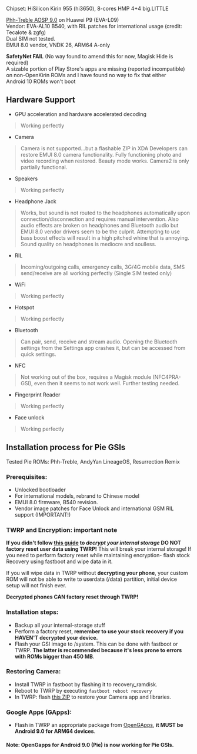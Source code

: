 Chipset: HiSilicon Kirin 955 (hi3650), 8-cores HMP 4+4 big.LITTLE  

[Phh-Treble AOSP 9.0](https://github.com/phhusson/treble_experimentations/releases/tag/v119) on Huawei P9 (EVA-L09)  
Vendor: EVA-AL10 B540, with RIL patches for international usage (credit: Tecalote & zgfg)  
Dual SIM not tested.  
EMUI 8.0 vendor, VNDK 26, ARM64 A-only  
  
**SafetyNet FAIL** (No way found to amend this for now, Magisk Hide is required)  
A sizable portion of Play Store's apps are missing (reported incompatible) on non-OpenKirin ROMs and I have found no way to fix that either  
Android 10 ROMs won't boot    

## Hardware Support
* GPU acceleration and hardware accelerated decoding
> Working perfectly

* Camera
> Camera is not supported...but a flashable ZIP in XDA Developers can restore EMUI 8.0 camera functionality. Fully functioning photo and video recording when restored. Beauty mode works. Camera2 is only partially functional.

* Speakers
> Working perfectly

* Headphone Jack
> Works, but sound is not routed to the headphones automatically upon connection/disconnection and requires manual intervention. Also audio effects are broken on headphones and Bluetooth audio but EMUI 8.0 vendor drivers seem to be the culprit. Attempting to use bass boost effects will result in a high pitched whine that is annoying. Sound quality on headphones is mediocre and soulless.

* RIL
> Incoming/outgoing calls, emergency calls, 3G/4G mobile data, SMS send/receive are all working perfectly (Single SIM tested only)

* WiFi
> Working perfectly

* Hotspot
> Working perfectly

* Bluetooth
> Can pair, send, receive and stream audio. Opening the Bluetooth settings from the Settings app crashes it, but can be accessed from quick settings.

* NFC
> Not working out of the box, requires a Magisk module (NFC4PRA-GSI), even then it seems to not work well. Further testing needed.

* Fingerprint Reader
> Working perfectly

* Face unlock
> Working perfectly

## Installation process for Pie GSIs

Tested Pie ROMs: Phh-Treble, AndyYan LineageOS, Resurrection Remix  
### Prerequisites:

* Unlocked bootloader
* For international models, rebrand to Chinese model
* EMUI 8.0 firmware, B540 revision.
* Vendor image patches for Face Unlock and international GSM RIL support (IMPORTANT!)

### TWRP and Encryption: important note

**If you didn't follow [this guide](https://forum.xda-developers.com/p9/how-to/guide-easy-decryption-guide-gsi-users-t4115033) to _decrypt your internal storage_ DO NOT factory reset user data using TWRP!** This will break your internal storage! If you need to perform factory reset while maintaining encryption- flash stock Recovery using fastboot and wipe data in it.  

If you will wipe data in TWRP without **decrypting your phone**, your custom ROM will not be able to write to userdata (/data) partition, initial device setup will not finish ever.  

**Decrypted phones CAN factory reset through TWRP!**  

### Installation steps:
* Backup all your internal-storage stuff
* Perform a factory reset, **remember to use your stock recovery if you HAVEN'T decrypted your device.**
* Flash your GSI image to /system. This can be done with fastboot or TWRP. **The latter is recommended because it's less prone to errors with ROMs bigger than 450 MB**.

### Restoring Camera:
* Install TWRP in fastboot by flashing it to recovery_ramdisk.
* Reboot to TWRP by executing `fastboot reboot recovery`
* In TWRP: flash [this ZIP](https://forum.xda-developers.com/p9/themes/p9-camera-treble-gsi-t4006381) to restore your Camera app and libraries.

### Google Apps (GApps):
* Flash in TWRP an appropriate package from [OpenGApps](https://opengapps.org/), **it MUST be Android 9.0 for ARM64 devices**.

#### Note: OpenGapps for Android 9.0 (Pie) is now working for Pie GSIs.
